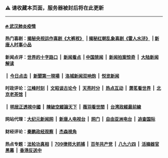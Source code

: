 ### ⚠️ 请收藏本页面，服务器被封后将在此更新

---

#### [🔥 武汉肺炎疫情](http://167.99.25.146:10000/videos/corona/)

#### 热门喜剧：[揭秘央视运作喜剧《大裤衩》](http://167.99.25.146:10000/videos/res/big-shorts/) &nbsp;|&nbsp;[揭秘红朝乱象喜剧《雷人水浒》](http://167.99.25.146:10000/videos/res/OutlawsOfMarsh/) &nbsp;|&nbsp;[新唐人时事小品](http://167.99.25.146:10000/videos/res/comedy/)

#### 新闻点评：[世界的十字路口](http://167.99.25.146/tanghao/) &nbsp;|&nbsp; [新闻看点](http://167.99.25.146/news-insight/) &nbsp;|&nbsp;[中国禁闻](http://167.99.25.146/ntdtv-news/) &nbsp;|&nbsp; [新闻拍案惊奇](http://167.99.25.146/dayu/) &nbsp;|&nbsp; [大陆新闻解读](http://167.99.25.146/ntdtv-comedy/)
####   &nbsp;|&nbsp;  [今日点击](http://167.99.25.146/news-click/)  &nbsp;|&nbsp; [新聞第一現場](http://167.99.25.146/primary-scene/) &nbsp;|&nbsp; [洛城新闻双响炮](http://167.99.25.146/la-news/) &nbsp;|&nbsp; [悦览新闻](http://167.99.25.146/dingyue/)

#### 时政评论：[江峰时刻](http://167.99.25.146/today-in-history/) &nbsp;|&nbsp; [文昭谈古论今](http://167.99.25.146/wenzhao/) &nbsp;|&nbsp; [天亮时分](http://167.99.25.146/tianliang/) &nbsp;|&nbsp; [热点互动](http://167.99.25.146/ntdtv-rdhd/) &nbsp;|&nbsp; [萧茗看世界](http://167.99.25.146/simonegao/) &nbsp;|&nbsp; [北京老茶馆](http://167.99.25.146/teahouse/)  &nbsp;|&nbsp;  
####   &nbsp;|&nbsp;  [明居正透視中國](http://167.99.25.146/decoding-china/)  &nbsp;|&nbsp; [陳破空縱論天下](http://167.99.25.146/pokong/)  &nbsp;|&nbsp; [薇羽看世間](http://167.99.25.146/weiyu/)  &nbsp;|&nbsp; [台湾政經最前線](http://167.99.25.146/taiwan/)   

#### 网站代理：[大纪元新闻网](http://167.99.25.146:10080/gb/) &nbsp;|&nbsp; [新唐人电视台](http://167.99.25.146:8808/gb/) &nbsp;|&nbsp; [网门](http://167.99.25.146:11000/) &nbsp;|&nbsp; [自由亚洲电台](http://167.99.25.146:9800/mandarin/) &nbsp;|&nbsp; [追查国际](http://167.99.25.146:10010/)

#### 财经评论：[秦鹏政经观察](http://167.99.25.146/qinpeng/) &nbsp;|&nbsp; [杰森視角 ](http://167.99.25.146/jason/)

#### 热点专题：[法轮功真相](http://167.99.25.146:10000/videos/truth.html) &nbsp;|&nbsp; [709律师大抓捕](http://167.99.25.146:10000/videos/709/) &nbsp;|&nbsp; [百年共产党](http://167.99.25.146:10000/videos/ccp.html) &nbsp;|&nbsp; [八九六四](http://167.99.25.146:10000/videos/88/)  &nbsp;|&nbsp; [活摘器官黑幕](http://167.99.25.146:10000/videos/res/Organs/)  &nbsp;|&nbsp; [香港反送中](http://167.99.25.146:10000/videos/res/hk/) 

<img src='http://gfw-breaker.win/link5.md' width='0px' height='0px'/>
